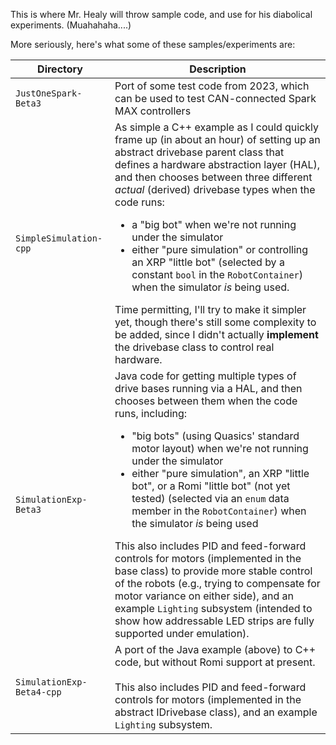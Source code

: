 This is where Mr. Healy will throw sample code, and use for his diabolical experiments.
(Muahahaha....)

More seriously, here's what some of these samples/experiments are:

| Directory  | Description |
| ------------- | ------------- |
| `JustOneSpark-Beta3` | Port of some test code from 2023, which can be used to test CAN-connected Spark MAX controllers |
| `SimpleSimulation-cpp` | As simple a C++ example as I could quickly frame up (in about an hour) of setting up an abstract drivebase parent class that defines a hardware abstraction layer (HAL), and then chooses between three different *actual* (derived) drivebase types when the code runs:<ul><li>a "big bot" when we're not running under the simulator</li><li>either "pure simulation" or controlling an XRP "little bot" (selected by a constant `bool` in the `RobotContainer`) when the simulator *is* being used.</li></ul>Time permitting, I'll try to make it simpler yet, though there's still some complexity to be added, since I didn't actually **implement** the drivebase class to control real hardware. |
| `SimulationExp-Beta3` | Java code for getting multiple types of drive bases running via a HAL, and then chooses between them when the code runs, including: <ul><li>"big bots" (using Quasics' standard motor layout) when we're not running under the simulator</li><li>either "pure simulation", an XRP "little bot", or a Romi "little bot" (not yet tested) (selected via an `enum` data member in the `RobotContainer`) when the simulator *is* being used</li></ul>This also includes PID and feed-forward controls for motors (implemented in the base class) to provide more stable control of the robots (e.g., trying to compensate for motor variance on either side), and an example `Lighting` subsystem (intended to show how addressable LED strips are fully supported under emulation). |
| `SimulationExp-Beta4-cpp` | A port of the Java example (above) to C++ code, but without Romi support at present.<br/><br/>This also includes PID and feed-forward controls for motors (implemented in the abstract IDrivebase class), and an example `Lighting` subsystem. |
